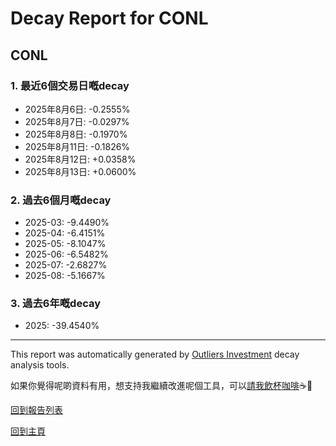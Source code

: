 # Decay Report for CONL

## CONL

### 1. 最近6個交易日嘅decay

- 2025年8月6日: -0.2555%
- 2025年8月7日: -0.0297%
- 2025年8月8日: -0.1970%
- 2025年8月11日: -0.1826%
- 2025年8月12日: +0.0358%
- 2025年8月13日: +0.0600%

### 2. 過去6個月嘅decay

- 2025-03: -9.4490%
- 2025-04: -6.4151%
- 2025-05: -8.1047%
- 2025-06: -6.5482%
- 2025-07: -2.6827%
- 2025-08: -5.1667%

### 3. 過去6年嘅decay

- 2025: -39.4540%

------------------------------
This report was automatically generated by [Outliers Investment](https://outliersecon.github.io/Outliers-Investment/) decay analysis tools.

如果你覺得呢啲資料有用，想支持我繼續改進呢個工具，可以[請我飲杯咖啡](https://buymeacoffee.com/outliersecon)☕🙏

[回到報告列表](https://outliersecon.github.io/Outliers-Investment/reports/reports_public)

[回到主頁](https://outliersecon.github.io/Outliers-Investment/)